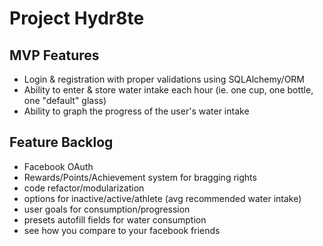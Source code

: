 # Project Hydr8te
## MVP Features
- Login & registration with proper validations using SQLAlchemy/ORM
- Ability to enter & store water intake each hour (ie. one cup, one bottle, one "default" glass)
- Ability to graph the progress of the user's water intake
## Feature Backlog
- Facebook OAuth
- Rewards/Points/Achievement system for bragging rights
- code refactor/modularization
- options for inactive/active/athlete (avg recommended water intake)
- user goals for consumption/progression
- presets autofill fields for water consumption
- see how you compare to your facebook friends